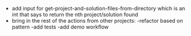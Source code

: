 - add input for get-project-and-solution-files-from-directory which is an int that says to return the nth project/solution found
- bring in the rest of the actions from other projects:
    -refactor based on pattern
    -add tests
    -add demo workflow
